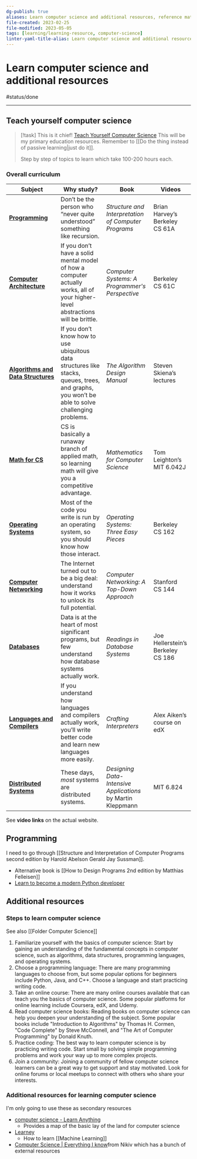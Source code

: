 ```yaml
---
dg-publish: true
aliases: Learn computer science and additional resources, reference material, learn computer science, reference material for comptuer science, learn programming, learn compsci, learn CS, learning computer science resources
file-created: 2023-02-25
file-modified: 2023-05-05
tags: [learning/learning-resource, computer-science]
linter-yaml-title-alias: Learn computer science and additional resources
---
```


# Learn computer science and additional resources

#status/done

---

## Teach yourself computer science

> [!task] This is it chief!
> [Teach Yourself Computer Science](https://teachyourselfcs.com/)
> This will be my primary education resources. Remember to [[Do the thing instead of passive learning|just do it]].
>
> Step by step of topics to learn which take 100-200 hours each.

### Overall curriculum

| Subject | Why study? | Book | Videos |
| --- | --- | --- | --- |
| **[Programming](https://teachyourselfcs.com/#programming)** | Don’t be the person who “never quite understood” something like recursion. | *Structure and Interpretation of Computer Programs* | Brian Harvey’s Berkeley CS 61A |
| **[Computer Architecture](https://teachyourselfcs.com/#architecture)** | If you don’t have a solid mental model of how a computer actually works, all of your higher-level abstractions will be brittle. | *Computer Systems: A Programmer's Perspective* | Berkeley CS 61C |
| **[Algorithms and Data Structures](https://teachyourselfcs.com/#algorithms)** | If you don’t know how to use ubiquitous data structures like stacks, queues, trees, and graphs, you won’t be able to solve challenging problems. | *The Algorithm Design Manual* | Steven Skiena’s lectures |
| **[Math for CS](https://teachyourselfcs.com/#math)** | CS is basically a runaway branch of applied math, so learning math will give you a competitive advantage. | *Mathematics for Computer Science* | Tom Leighton’s MIT 6.042J |
| **[Operating Systems](https://teachyourselfcs.com/#operating-systems)** | Most of the code you write is run by an operating system, so you should know how those interact. | *Operating Systems: Three Easy Pieces* | Berkeley CS 162 |
| **[Computer Networking](https://teachyourselfcs.com/#networking)** | The Internet turned out to be a big deal: understand how it works to unlock its full potential. | *Computer Networking: A Top-Down Approach* | Stanford CS 144 |
| **[Databases](https://teachyourselfcs.com/#databases)** | Data is at the heart of most significant programs, but few understand how database systems actually work. | *Readings in Database Systems* | Joe Hellerstein’s Berkeley CS 186 |
| **[Languages and Compilers](https://teachyourselfcs.com/#languages)** | If you understand how languages and compilers actually work, you’ll write better code and learn new languages more easily. | *Crafting Interpreters* | Alex Aiken’s course on edX |
| **[Distributed Systems](https://teachyourselfcs.com/#distributed-systems)** | These days, *most* systems are distributed systems. | *Designing Data-Intensive Applications* by Martin Kleppmann | MIT 6.824 |

See **video links** on the actual website.

## Programming

I need to go through  [[Structure and Interpretation of Computer Programs second edition by Harold Abelson Gerald Jay Sussman]].

- Alternative book is [[How to Design Programs 2nd edition by Matthias Felleisen]]
- [Learn to become a modern Python developer](https://roadmap.sh/python)

## Additional resources

### Steps to learn computer science

See also [[Folder Computer Science]]

1. Familiarize yourself with the basics of computer science: Start by gaining an understanding of the fundamental concepts in computer science, such as algorithms, data structures, programming languages, and operating systems.
2. Choose a programming language: There are many programming languages to choose from, but some popular options for beginners include Python, Java, and C++. Choose a language and start practicing writing code.
3. Take an online course: There are many online courses available that can teach you the basics of computer science. Some popular platforms for online learning include Coursera, edX, and Udemy.
4. Read computer science books: Reading books on computer science can help you deepen your understanding of the subject. Some popular books include "Introduction to Algorithms" by Thomas H. Cormen, "Code Complete" by Steve McConnell, and "The Art of Computer Programming" by Donald Knuth.
5. Practice coding: The best way to learn computer science is by practicing writing code. Start small by solving simple programming problems and work your way up to more complex projects.
6. Join a community: Joining a community of fellow computer science learners can be a great way to get support and stay motivated. Look for online forums or local meetups to connect with others who share your interests.

### Additional resources for learning computer science

I'm only going to use these as secondary resources

- [computer science - Learn Anything](https://learn-anything.xyz/computer-science)
	- Provides a map of the basic lay of the land for computer science
- [Learney](https://maps.joindeltaacademy.com/)
	- How to learn [[Machine Learning]]
- [Computer Science | Everything I know](https://wiki.nikiv.dev/computer-science/)from Nikiv which has a bunch of external resources
